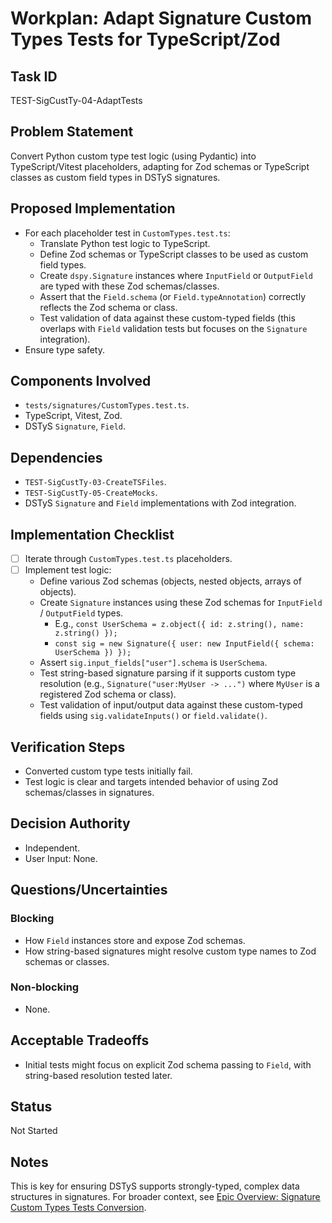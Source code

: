 # Workplan: Adapt Signature Custom Types Tests for TypeScript/Zod

## Task ID
TEST-SigCustTy-04-AdaptTests

## Problem Statement
Convert Python custom type test logic (using Pydantic) into TypeScript/Vitest placeholders, adapting for Zod schemas or TypeScript classes as custom field types in DSTyS signatures.

## Proposed Implementation
- For each placeholder test in `CustomTypes.test.ts`:
    - Translate Python test logic to TypeScript.
    - Define Zod schemas or TypeScript classes to be used as custom field types.
    - Create `dspy.Signature` instances where `InputField` or `OutputField` are typed with these Zod schemas/classes.
    - Assert that the `Field.schema` (or `Field.typeAnnotation`) correctly reflects the Zod schema or class.
    - Test validation of data against these custom-typed fields (this overlaps with `Field` validation tests but focuses on the `Signature` integration).
- Ensure type safety.

## Components Involved
- `tests/signatures/CustomTypes.test.ts`.
- TypeScript, Vitest, Zod.
- DSTyS `Signature`, `Field`.

## Dependencies
- `TEST-SigCustTy-03-CreateTSFiles`.
- `TEST-SigCustTy-05-CreateMocks`.
- DSTyS `Signature` and `Field` implementations with Zod integration.

## Implementation Checklist
- [ ] Iterate through `CustomTypes.test.ts` placeholders.
- [ ] Implement test logic:
    - Define various Zod schemas (objects, nested objects, arrays of objects).
    - Create `Signature` instances using these Zod schemas for `InputField` / `OutputField` types.
        - E.g., `const UserSchema = z.object({ id: z.string(), name: z.string() });`
        - `const sig = new Signature({ user: new InputField({ schema: UserSchema }) });`
    - Assert `sig.input_fields["user"].schema` is `UserSchema`.
    - Test string-based signature parsing if it supports custom type resolution (e.g., `Signature("user:MyUser -> ...")` where `MyUser` is a registered Zod schema or class).
    - Test validation of input/output data against these custom-typed fields using `sig.validateInputs()` or `field.validate()`.

## Verification Steps
- Converted custom type tests initially fail.
- Test logic is clear and targets intended behavior of using Zod schemas/classes in signatures.

## Decision Authority
- Independent.
- User Input: None.

## Questions/Uncertainties
### Blocking
- How `Field` instances store and expose Zod schemas.
- How string-based signatures might resolve custom type names to Zod schemas or classes.
### Non-blocking
- None.

## Acceptable Tradeoffs
- Initial tests might focus on explicit Zod schema passing to `Field`, with string-based resolution tested later.

## Status
Not Started

## Notes
This is key for ensuring DSTyS supports strongly-typed, complex data structures in signatures.
For broader context, see [Epic Overview: Signature Custom Types Tests Conversion](../../docs/planning/workplans/TEST-SignaturesCustomTypesTests.md).